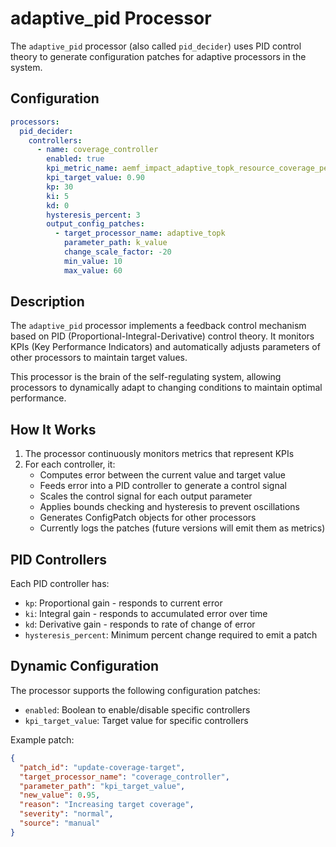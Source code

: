 # adaptive_pid Processor

The `adaptive_pid` processor (also called `pid_decider`) uses PID control theory to generate configuration patches for adaptive processors in the system.

## Configuration

```yaml
processors:
  pid_decider:
    controllers:
      - name: coverage_controller
        enabled: true
        kpi_metric_name: aemf_impact_adaptive_topk_resource_coverage_percent_avg_1m
        kpi_target_value: 0.90
        kp: 30
        ki: 5
        kd: 0
        hysteresis_percent: 3
        output_config_patches:
          - target_processor_name: adaptive_topk
            parameter_path: k_value
            change_scale_factor: -20
            min_value: 10
            max_value: 60
```

## Description

The `adaptive_pid` processor implements a feedback control mechanism based on PID (Proportional-Integral-Derivative) control theory. It monitors KPIs (Key Performance Indicators) and automatically adjusts parameters of other processors to maintain target values.

This processor is the brain of the self-regulating system, allowing processors to dynamically adapt to changing conditions to maintain optimal performance.

## How It Works

1. The processor continuously monitors metrics that represent KPIs
2. For each controller, it:
   - Computes error between the current value and target value
   - Feeds error into a PID controller to generate a control signal
   - Scales the control signal for each output parameter
   - Applies bounds checking and hysteresis to prevent oscillations
   - Generates ConfigPatch objects for other processors
   - Currently logs the patches (future versions will emit them as metrics)

## PID Controllers

Each PID controller has:

- `kp`: Proportional gain - responds to current error
- `ki`: Integral gain - responds to accumulated error over time
- `kd`: Derivative gain - responds to rate of change of error
- `hysteresis_percent`: Minimum percent change required to emit a patch

## Dynamic Configuration

The processor supports the following configuration patches:

- `enabled`: Boolean to enable/disable specific controllers
- `kpi_target_value`: Target value for specific controllers

Example patch:
```json
{
  "patch_id": "update-coverage-target",
  "target_processor_name": "coverage_controller",
  "parameter_path": "kpi_target_value",
  "new_value": 0.95,
  "reason": "Increasing target coverage",
  "severity": "normal",
  "source": "manual"
}
```